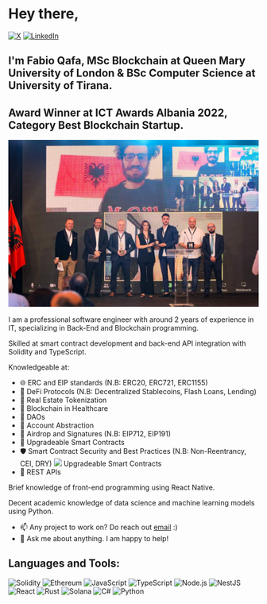 # Hey there,

[![X](	https://img.shields.io/badge/X-000000?style=for-the-badge&logo=x&logoColor=white)](https://x.com/qafafabio)
[![LinkedIn](https://img.shields.io/badge/-LinkedIn-0A66C2?logo=linkedin&logoColor=white&style=for-the-badge)](https://www.linkedin.com/in/fabio-qafa-0002bb179/)

## I'm Fabio Qafa, MSc Blockchain at Queen Mary University of London & BSc Computer Science at University of Tirana.

## Award Winner at ICT Awards Albania 2022, Category Best Blockchain Startup.
<img src="https://github.com/fabioqafa/fabioqafa/blob/main/ICT_awards.jpg" alt="ICT Awards 2022" width="900"/>

I am a professional software engineer with around 2 years of experience in IT, specializing in Back-End and Blockchain programming.

Skilled at smart contract development and back-end API integration with Solidity and TypeScript.

Knowledgeable at:
 - 🌐 ERC and EIP standards (N.B: ERC20, ERC721, ERC1155)
 - 💸 DeFi Protocols (N.B: Decentralized Stablecoins, Flash Loans, Lending)
 - 🏡 Real Estate Tokenization
 - 🏥 Blockchain in Healthcare
 - 🤖 DAOs
 - 🔐 Account Abstraction
 - 🎁 Airdrop and Signatures (N.B: EIP712, EIP191)
 - 🔄 Upgradeable Smart Contracts
 - 🛡️ Smart Contract Security and Best Practices (N.B: Non-Reentrancy, CEI, DRY)
 <img src="https://img.icons8.com/ios-filled/50/000000/contract.png" width="20"/> Upgradeable Smart Contracts  
 - 🔗 REST APIs

Brief knowledge of front-end programming using React Native.

Decent academic knowledge of data science and machine learning models using Python.

- 📫 Any project to work on? Do reach out [email](mailto:fabioqafa56@gmail.com) :)
- 💬 Ask me about anything. I am happy to help!

## Languages and Tools:

![Solidity](https://img.shields.io/badge/Solidity-e6e6e6?style=for-the-badge&logo=solidity&logoColor=black)
![Ethereum](https://img.shields.io/badge/Ethereum-3C3C3D?style=for-the-badge&logo=Ethereum&logoColor=white)
![JavaScript](https://img.shields.io/badge/-JavaScript-F7DF1E?logo=javascript&logoColor=black&style=for-the-badge)
![TypeScript](https://img.shields.io/badge/-TypeScript-3178C6?logo=typescript&logoColor=white&style=for-the-badge)
![Node.js](https://img.shields.io/badge/-Node.js-339933?logo=node.js&logoColor=white&style=for-the-badge)
![NestJS](https://img.shields.io/badge/nestjs-E0234E?style=for-the-badge&logo=nestjs&logoColor=white)
![React](https://img.shields.io/badge/-React-61DAFB?logo=react&logoColor=black&style=for-the-badge)
![Rust](https://img.shields.io/badge/Rust-black?style=for-the-badge&logo=rust&logoColor=#E57324)
![Solana](https://img.shields.io/badge/Solana-000?style=for-the-badge&logo=Solana&logoColor=9945FF)
![C#](https://img.shields.io/badge/C%23-239120?style=for-the-badge&logo=csharp&logoColor=white)
![Python](https://img.shields.io/badge/-Python-3776AB?logo=python&logoColor=white&style=for-the-badge)



